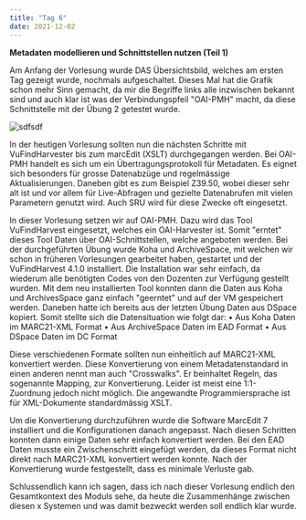 ```yaml
---
title: "Tag 6"
date: 2021-12-02
---
```


**Metadaten modellieren und Schnittstellen nutzen (Teil 1)**

Am Anfang der Vorlesung wurde DAS Übersichtsbild, welches am ersten Tag gezeigt wurde, nochmals aufgeschaltet. Dieses Mal hat die Grafik schon mehr Sinn gemacht, da mir die Begriffe links alle inzwischen bekannt sind und auch klar ist was der Verbindungspfeil "OAI-PMH" macht, da diese Schnittstelle mit der Übung 2 getestet wurde. 

![sdfsdf](https://user-images.githubusercontent.com/66202635/149497050-5b1071c4-dd86-4f03-b8b0-525ad3680a3c.png)
 
In der heutigen Vorlesung sollten nun die nächsten Schritte mit VuFindHarvester bis zum marcEdit (XSLT) durchgegangen werden. 
Bei OAI-PMH handelt es sich um ein Übertragungsprotokoll für Metadaten. Es eignet sich besonders für grosse Datenabzüge und regelmässige Aktualisierungen. Daneben gibt es zum Beispiel Z39.50, wobei dieser sehr alt ist und vor allem für Live-Abfragen und gezielte Datenabrufen mit vielen Parametern genutzt wird. Auch SRU wird für diese Zwecke oft eingesetzt.

In dieser Vorlesung setzen wir auf OAI-PMH. Dazu wird das Tool VuFindHarvest eingesetzt, welches ein OAI-Harvester ist. Somit "erntet" dieses Tool Daten über OAI-Schnittstellen, welche angeboten werden. Bei der durchgeführten Übung wurde Koha und ArchiveSpace, mit welchen wir schon in früheren Vorlesungen gearbeitet haben, gestartet und der VuFindHarvest 4.1.0 installiert. Die Installation war sehr einfach, da wiederum alle benötigten Codes von den Dozenten zur Verfügung gestellt wurden. Mit dem neu installierten Tool konnten dann die Daten aus Koha und ArchivesSpace ganz einfach "geerntet" und auf der VM gespeichert werden. Daneben hatte ich bereits aus der letzten Übung Daten aus DSpace kopiert. 
Somit stellte sich die Datensituation wie folgt dar:
•	Aus Koha Daten im MARC21-XML Format
•	Aus ArchiveSpace Daten im EAD Format
•	Aus DSpace Daten im DC Format

Diese verschiedenen Formate sollten nun einheitlich auf MARC21-XML konvertiert werden. Diese Konvertierung von einem Metadatenstandard in einen anderen nennt man auch "Crosswalks". Er beinhaltet Regeln, das sogenannte Mapping, zur Konvertierung. Leider ist meist eine 1:1-Zuordnung jedoch nicht möglich. Die angewandte Programmiersprache ist für XML-Dokumente standardmässig XSLT. 

Um die Konvertierung durchzuführen wurde die Software MarcEdit 7 installiert und die Konfigurationen danach angepasst. Nach diesen Schritten konnten dann einige Daten sehr einfach konvertiert werden. Bei den EAD Daten musste ein Zwischenschritt eingefügt werden, da dieses Format nicht direkt nach MARC21-XML konvertiert werden konnte. Nach der Konvertierung wurde festgestellt, dass es minimale Verluste gab.

Schlussendlich kann ich sagen, dass ich nach dieser Vorlesung endlich den Gesamtkontext des Moduls sehe, da heute die Zusammenhänge zwischen diesen x Systemen und was damit bezweckt werden soll endlich klar wurde.



